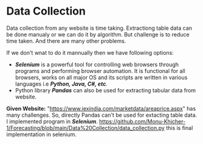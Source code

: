 # Data Collection 
Data collection from any website is time taking. Extractiong table data can be done manualy or we can do it by algorithm. But challenge is to reduce time taken. And there are many other problems.

If we don't wnat to do it mannually then we have following options:
* ***Selenium*** is a powerful tool for controlling web browsers through programs and performing browser automation. It is functional for all browsers, works on all major OS and its scripts are written in various languages i.e ***Python, Java, C#, etc***.
* Python library ***Pandas*** can also be used for extracting tabular data from website.


**Given Website:** "https://www.iexindia.com/marketdata/areaprice.aspx" has many challenges. So, directly Pandas can't be used for extacting table data. I implemented program in ***Selenium***. https://github.com/Monu-Khicher-1/Forecasting/blob/main/Data%20Collection/data_collection.py this is final implementation in selenium.

